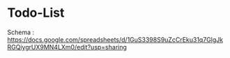 # Todo-List



Schema : https://docs.google.com/spreadsheets/d/1GuS3398S9uZcCrEku31q7GlgJkRGQiygrUX9MN4LXm0/edit?usp=sharing 

